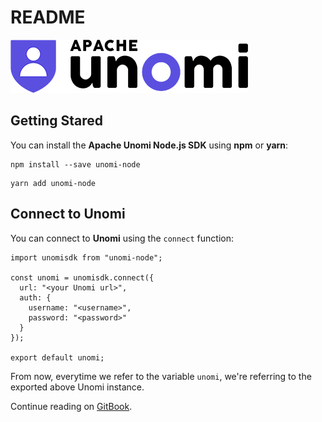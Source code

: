 # README

![Apache Unomi](.gitbook/assets/unomi.png)

## Getting Stared

You can install the **Apache Unomi Node.js SDK** using **npm** or **yarn**:

```text
npm install --save unomi-node
```

```text
yarn add unomi-node
```

## Connect to Unomi

You can connect to **Unomi** using the `connect` function:

```text
import unomisdk from "unomi-node";

const unomi = unomisdk.connect({
  url: "<your Unomi url>",
  auth: {
    username: "<username>",
    password: "<password>"
  }
});

export default unomi;
```

From now, everytime we refer to the variable `unomi`, we're referring to the exported above Unomi instance.

Continue reading on [GitBook](https://micheleriva.gitbook.io/unomi-node/).

